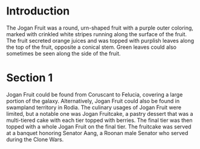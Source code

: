 # Introduction
The Jogan Fruit was a round, urn-shaped fruit with a purple outer coloring, marked with crinkled white stripes running along the surface of the fruit.
The fruit secreted orange juices and was topped with purplish leaves along the top of the fruit, opposite a conical stem.
Green leaves could also sometimes be seen along the side of the fruit.

# Section 1
Jogan Fruit could be found from Coruscant to Felucia, covering a large portion of the galaxy.
Alternatively, Jogan Fruit could also be found in swampland territory in Rodia.
The culinary usages of Jogan Fruit were limited, but a notable one was Jogan Fruitcake, a pastry dessert that was a multi-tiered cake with each tier topped with berries.
The final tier was then topped with a whole Jogan Fruit on the final tier.
The fruitcake was served at a banquet honoring Senator Aang, a Roonan male Senator who served during the Clone Wars.